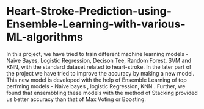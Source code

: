 # Heart-Stroke-Prediction-using-Ensemble-Learning-with-various-ML-algorithms
In this project, we have tried to train different machine learning models - Naive Bayes, Logistic Regression, Decison Tee, Random Forest, SVM and KNN, with the standard dataset related to heart-stroke. 
In the later part of the project we have tried to improve the accuracy by making a new model.
This new model is developed with the help of Ensemble Learning of top perfming models - Naive bayes ,  logistic Regression, KNN .
Further, we found that ensembbling these models with the method of Stacking provided us better accuracy than that of Max Voting or Boosting.
